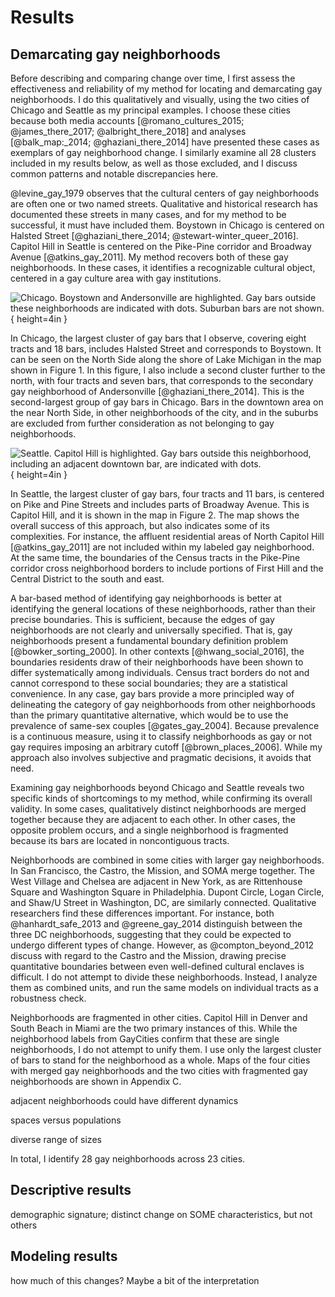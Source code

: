 ---
---

# Results

## Demarcating gay neighborhoods

Before describing and comparing change over time, I first assess the effectiveness and reliability of my method for locating and demarcating gay neighborhoods. I do this qualitatively and visually, using the two cities of Chicago and Seattle as my principal examples. I choose these cities because both media accounts [@romano_cultures_2015; @james_there_2017; @albright_there_2018] and analyses [@balk_map:_2014; @ghaziani_there_2014] have presented these cases as exemplars of gay neighborhood change. I similarly examine all 28 clusters included in my results below, as well as those excluded, and I discuss common patterns and notable discrepancies here.

@levine_gay_1979 observes that the cultural centers of gay neighborhoods are often one or two named streets. Qualitative and historical research has documented these streets in many cases, and for my method to be successful, it must have included them. Boystown in Chicago is centered on Halsted Street [@ghaziani_there_2014; @stewart-winter_queer_2016]. Capitol Hill in Seattle is centered on the Pike-Pine corridor and Broadway Avenue [@atkins_gay_2011]. My method recovers both of these gay neighborhoods. In these cases, it identifies a recognizable cultural object, centered in a gay culture area with gay institutions.

![Chicago. Boystown and Andersonville are highlighted. Gay bars outside these neighborhoods are indicated with dots. Suburban bars are not shown.](../../output/figures/chicago.png){ height=4in }

In Chicago, the largest cluster of gay bars that I observe, covering eight tracts and 18 bars, includes Halsted Street and corresponds to Boystown. It can be seen on the North Side along the shore of Lake Michigan in the map shown in Figure 1. In this figure, I also include a second cluster further to the north, with four tracts and seven bars, that corresponds to the secondary gay neighborhood of Andersonville [@ghaziani_there_2014]. This is the second-largest group of gay bars in Chicago. Bars in the downtown area on the near North Side, in other neighborhoods of the city, and in the suburbs are excluded from further consideration as not belonging to gay neighborhoods.

![Seattle. Capitol Hill is highlighted. Gay bars outside this neighborhood, including an adjacent downtown bar, are indicated with dots.](../../output/figures/seattle.png){ height=4in }

In Seattle, the largest cluster of gay bars, four tracts and 11 bars, is centered on Pike and Pine Streets and includes parts of Broadway Avenue. This is Capitol Hill, and it is shown in the map in Figure 2. The map shows the overall success of this approach, but also indicates some of its complexities. For instance, the affluent residential areas of North Capitol Hill [@atkins_gay_2011] are not included within my labeled gay neighborhood. At the same time, the boundaries of the Census tracts in the Pike-Pine corridor cross neighborhood borders to include portions of First Hill and the Central District to the south and east.

A bar-based method of identifying gay neighborhoods is better at identifying the general locations of these neighborhoods, rather than their precise boundaries. This is sufficient, because the edges of gay neighborhoods are not clearly and universally specified. That is, gay neighborhoods present a fundamental boundary definition problem [@bowker_sorting_2000]. In other contexts [@hwang_social_2016], the boundaries residents draw of their neighborhoods have been shown to differ systematically among individuals. Census tract borders do not and cannot correspond to these social boundaries; they are a statistical convenience. In any case, gay bars provide a more principled way of delineating the category of gay neighborhoods from other neighborhoods than the primary quantitative alternative, which would be to use the prevalence of same-sex couples [@gates_gay_2004]. Because prevalence is a continuous measure, using it to classify neighborhoods as gay or not gay requires imposing an arbitrary cutoff [@brown_places_2006]. While my approach also involves subjective and pragmatic decisions, it avoids that need.

Examining gay neighborhoods beyond Chicago and Seattle reveals two specific kinds of shortcomings to my method, while confirming its overall validity. In some cases, qualitatively distinct neighborhoods are merged together because they are adjacent to each other. In other cases, the opposite problem occurs, and a single neighborhood is fragmented because its bars are located in noncontiguous tracts.

Neighborhoods are combined in some cities with larger gay neighborhoods. In San Francisco, the Castro, the Mission, and SOMA merge together. The West Village and Chelsea are adjacent in New York, as are Rittenhouse Square and Washington Square in Philadelphia. Dupont Circle, Logan Circle, and Shaw/U Street in Washington, DC, are similarly connected. Qualitative researchers find these differences important. For instance, both @hanhardt_safe_2013 and @greene_gay_2014 distinguish between the three DC neighborhoods, suggesting that they could be expected to undergo different types of change. However, as @compton_beyond_2012 discuss with regard to the Castro and the Mission, drawing precise quantitative boundaries between even well-defined cultural enclaves is difficult. I do not attempt to divide these neighborhoods. Instead, I analyze them as combined units, and run the same models on individual tracts as a robustness check.

Neighborhoods are fragmented in other cities. Capitol Hill in Denver and South Beach in Miami are the two primary instances of this. While the neighborhood labels from GayCities confirm that these are single neighborhoods, I do not attempt to unify them. I use only the largest cluster of bars to stand for the neighborhood as a whole. Maps of the four cities with merged gay neighborhoods and the two cities with fragmented gay neighborhoods are shown in Appendix C.

adjacent neighborhoods could have different dynamics

spaces versus populations

diverse range of sizes

In total, I identify 28 gay neighborhoods across 23 cities. 

## Descriptive results

demographic signature; distinct change on SOME characteristics, but not others

## Modeling results

how much of this changes? Maybe a bit of the interpretation
